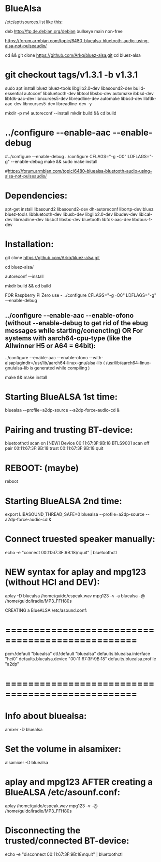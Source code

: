 # BlueAlsa
/etc/apt/sources.list like this:

deb http://ftp.de.debian.org/debian bullseye main non-free

https://forum.armbian.com/topic/6480-bluealsa-bluetooth-audio-using-alsa-not-pulseaudio/


cd && git clone https://github.com/Arkq/bluez-alsa.git
cd bluez-alsa
# git checkout tags/v1.3.1 -b v1.3.1
sudo apt install bluez bluez-tools libglib2.0-dev libasound2-dev build-essential autoconf libbluetooth-dev libtool libsbc-dev automake ibbsd-dev libfdk-aac-dev libncurses5-dev libreadline-dev automake libbsd-dev libfdk-aac-dev libncurses5-dev libreadline-dev -y

mkdir -p m4
autoreconf --install
mkdir build && cd build
# ../configure --enable-aac --enable-debug
#../configure --enable-debug
../configure CFLAGS="-g -O0" LDFLAGS="-g" --enable-debug
make && sudo make install

#https://forum.armbian.com/topic/6480-bluealsa-bluetooth-audio-using-alsa-not-pulseaudio/

Dependencies:
===================================================
apt-get install libasound2 libasound2-dev dh-autoreconf libortp-dev bluez bluez-tools libbluetooth-dev libusb-dev libglib2.0-dev libudev-dev libical-dev libreadline-dev libsbc1 libsbc-dev bluetooth libfdk-aac-dev libdbus-1-dev


Installation:
===================================================
git clone https://github.com/Arkq/bluez-alsa.git

cd bluez-alsa/

autoreconf --install

mkdir build && cd build

FOR Raspberry PI Zero use -  ../configure CFLAGS="-g -O0" LDFLAGS="-g" --enable-debug

../configure --enable-aac --enable-ofono
(without --enable-debug to get rid of the ebug messages while starting/conencting)
OR
For systems with aarch64-cpu-type (like the Allwinner H5 or A64 = 64bit):
-------------------------------------------------------------------------
../configure --enable-aac --enable-ofono --with-alsaplugindir=/usr/lib/aarch64-linux-gnu/alsa-lib
( /usr/lib/aarch64-linux-gnu/alsa-lib is generated while compiling )

make && make install


Starting BlueALSA 1st time:
===================================================
bluealsa --profile=a2dp-source --a2dp-force-audio-cd &

Pairing and trusting BT-device:
===================================================
bluetoothctl
scan on
[NEW] Device 00:11:67:3F:9B:18 BTLS9001
scan off
pair 00:11:67:3F:9B:18
trust 00:11:67:3F:9B:18
quit


REBOOT: (maybe)
===================================================
reboot


Starting BlueALSA 2nd time:
===================================================
export LIBASOUND_THREAD_SAFE=0
bluealsa --profile=a2dp-source --a2dp-force-audio-cd &


Connect truested speaker manually:
===================================================
echo -e "connect 00:11:67:3F:9B:18\nquit" | bluetoothctl


NEW syntax for aplay and mpg123 (without HCI and DEV):
===================================================
aplay -D bluealsa /home/guido/espeak.wav
mpg123 -v -a bluealsa -@ /home/guido/iradio/MP3_FFH80s

CREATING a BlueALSA /etc/asound.conf:
# =================================================
pcm.!default "bluealsa"
ctl.!default "bluealsa"
defaults.bluealsa.interface "hci0"
defaults.bluealsa.device "00:11:67:3F:9B:18"
defaults.bluealsa.profile "a2dp"
# =================================================

Info about bluealsa:
===================================================
amixer -D bluealsa

Set the volume in alsamixer:
===================================================
alsamixer -D bluealsa


aplay and mpg123 AFTER creating a BlueALSA /etc/asounf.conf:
===================================================
aplay /home/guido/espeak.wav
mpg123 -v -@ /home/guido/iradio/MP3_FFH80s


Disconnecting the trusted/connected BT-device:
===================================================
echo -e "disconnect 00:11:67:3F:9B:18\nquit" | bluetoothctl 

